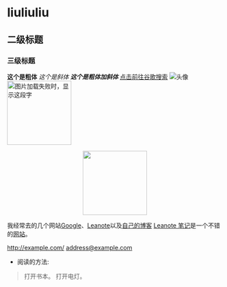 # liuliuliu
## 二级标题
### 三级标题
**这个是粗体**
*这个是斜体*
***这个是粗体加斜体***
[点击前往谷歌搜索](https://www.google.com.hk/)
![头像](https://github.com/HeTingwei/ReadmeLearn/blob/master/avatar1.jpg)
<img src="https://github.com/HeTingwei/ReadmeLearn/blob/master/avatar1.jpg" width="150" height="150" alt="图片加载失败时，显示这段字"/>
<div align=center><img width="150" height="150" src="https://github.com/HeTingwei/ReadmeLearn/blob/master/avatar1.jpg"/></div>

我经常去的几个网站[Google][1]、[Leanote][2]以及[自己的博客][3]
[Leanote 笔记][2]是一个不错的[网站][]。

[1]:http://www.google.com "Google"
[2]:http://www.leanote.com "Leanote"
[3]:http://http://blog.leanote.com/freewalk "梵居闹市"
[网站]:http://http://blog.leanote.com/freewalk

<http://example.com/>
<address@example.com>

*   阅读的方法:
> 打开书本。
> 打开电灯。
